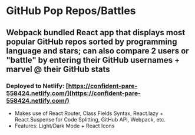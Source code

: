 # GitHub Pop Repos/Battles

## Webpack bundled React app that displays most popular GitHub repos sorted by programming language and stars; can also compare 2 users or "battle" by entering their GitHub usernames + marvel @ their GitHub stats

### Deployed to Netlify: [https://confident-pare-558424.netlify.com/](https://confident-pare-558424.netlify.com/)

* Makes use of React Router, Class Fields Syntax, React.lazy + React.Suspense for Code Splitting, GitHub API, Webpack, etc.
* Features: Light/Dark Mode + React Icons
